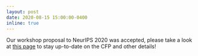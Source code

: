 ```yaml
---
layout: post
date: 2020-08-15 15:00:00-0400
inline: true
---
```


Our workshop proposal to NeurIPS 2020 was accepted, please take a look at [this page](https://ml-retrospectives.github.io/neurips2020/) to stay up-to-date on the CFP and other details! 

